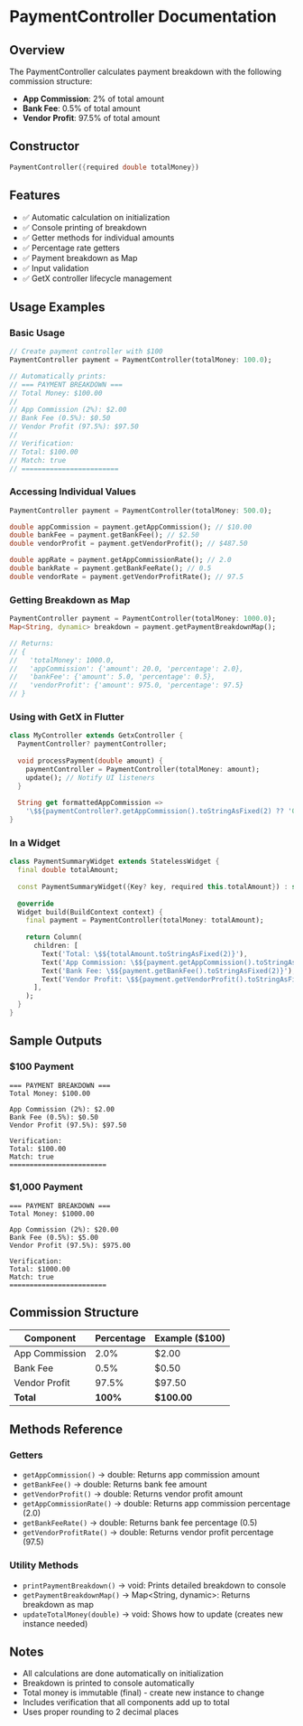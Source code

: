 # PaymentController Documentation

## Overview
The PaymentController calculates payment breakdown with the following commission structure:
- **App Commission**: 2% of total amount
- **Bank Fee**: 0.5% of total amount  
- **Vendor Profit**: 97.5% of total amount

## Constructor
```dart
PaymentController({required double totalMoney})
```

## Features
- ✅ Automatic calculation on initialization
- ✅ Console printing of breakdown
- ✅ Getter methods for individual amounts
- ✅ Percentage rate getters
- ✅ Payment breakdown as Map
- ✅ Input validation
- ✅ GetX controller lifecycle management

## Usage Examples

### Basic Usage
```dart
// Create payment controller with $100
PaymentController payment = PaymentController(totalMoney: 100.0);

// Automatically prints:
// === PAYMENT BREAKDOWN ===
// Total Money: $100.00
// 
// App Commission (2%): $2.00
// Bank Fee (0.5%): $0.50
// Vendor Profit (97.5%): $97.50
// 
// Verification:
// Total: $100.00
// Match: true
// ========================
```

### Accessing Individual Values
```dart
PaymentController payment = PaymentController(totalMoney: 500.0);

double appCommission = payment.getAppCommission(); // $10.00
double bankFee = payment.getBankFee(); // $2.50
double vendorProfit = payment.getVendorProfit(); // $487.50

double appRate = payment.getAppCommissionRate(); // 2.0
double bankRate = payment.getBankFeeRate(); // 0.5
double vendorRate = payment.getVendorProfitRate(); // 97.5
```

### Getting Breakdown as Map
```dart
PaymentController payment = PaymentController(totalMoney: 1000.0);
Map<String, dynamic> breakdown = payment.getPaymentBreakdownMap();

// Returns:
// {
//   'totalMoney': 1000.0,
//   'appCommission': {'amount': 20.0, 'percentage': 2.0},
//   'bankFee': {'amount': 5.0, 'percentage': 0.5},
//   'vendorProfit': {'amount': 975.0, 'percentage': 97.5}
// }
```

### Using with GetX in Flutter
```dart
class MyController extends GetxController {
  PaymentController? paymentController;
  
  void processPayment(double amount) {
    paymentController = PaymentController(totalMoney: amount);
    update(); // Notify UI listeners
  }
  
  String get formattedAppCommission => 
    '\$${paymentController?.getAppCommission().toStringAsFixed(2) ?? '0.00'}';
}
```

### In a Widget
```dart
class PaymentSummaryWidget extends StatelessWidget {
  final double totalAmount;
  
  const PaymentSummaryWidget({Key? key, required this.totalAmount}) : super(key: key);
  
  @override
  Widget build(BuildContext context) {
    final payment = PaymentController(totalMoney: totalAmount);
    
    return Column(
      children: [
        Text('Total: \$${totalAmount.toStringAsFixed(2)}'),
        Text('App Commission: \$${payment.getAppCommission().toStringAsFixed(2)}'),
        Text('Bank Fee: \$${payment.getBankFee().toStringAsFixed(2)}'),
        Text('Vendor Profit: \$${payment.getVendorProfit().toStringAsFixed(2)}'),
      ],
    );
  }
}
```

## Sample Outputs

### $100 Payment
```
=== PAYMENT BREAKDOWN ===
Total Money: $100.00

App Commission (2%): $2.00
Bank Fee (0.5%): $0.50
Vendor Profit (97.5%): $97.50

Verification:
Total: $100.00
Match: true
========================
```

### $1,000 Payment
```
=== PAYMENT BREAKDOWN ===
Total Money: $1000.00

App Commission (2%): $20.00
Bank Fee (0.5%): $5.00
Vendor Profit (97.5%): $975.00

Verification:
Total: $1000.00
Match: true
========================
```

## Commission Structure
| Component | Percentage | Example ($100) |
|-----------|------------|----------------|
| App Commission | 2.0% | $2.00 |
| Bank Fee | 0.5% | $0.50 |
| Vendor Profit | 97.5% | $97.50 |
| **Total** | **100%** | **$100.00** |

## Methods Reference

### Getters
- `getAppCommission()` → double: Returns app commission amount
- `getBankFee()` → double: Returns bank fee amount  
- `getVendorProfit()` → double: Returns vendor profit amount
- `getAppCommissionRate()` → double: Returns app commission percentage (2.0)
- `getBankFeeRate()` → double: Returns bank fee percentage (0.5)
- `getVendorProfitRate()` → double: Returns vendor profit percentage (97.5)

### Utility Methods
- `printPaymentBreakdown()` → void: Prints detailed breakdown to console
- `getPaymentBreakdownMap()` → Map<String, dynamic>: Returns breakdown as map
- `updateTotalMoney(double)` → void: Shows how to update (creates new instance needed)

## Notes
- All calculations are done automatically on initialization
- Breakdown is printed to console automatically
- Total money is immutable (final) - create new instance to change
- Includes verification that all components add up to total
- Uses proper rounding to 2 decimal places